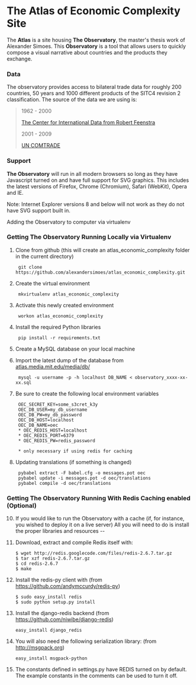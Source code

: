 # The Atlas of Economic Complexity Site

The **Atlas** is a site housing **The Observatory**, the master's thesis work
of Alexander Simoes. This **Observatory** is a tool that allows users to quickly
compose a visual narrative about countries and the products they exchange.


### Data

The observatory provides access to bilateral trade data for roughly 200 countries,
50 years and 1000 different products of the SITC4 revision 2 classification. The
source of the data we are using is:

> 1962 - 2000
>
> [The Center for International Data from Robert Feenstra](http://cid.econ.ucdavis.edu/)
>
> 2001 - 2009
>
> [UN COMTRADE](http://comtrade.un.org/)

### Support

**The Observatory** will run in all modern browsers so long as they have
Javascript turned on and have full support for SVG graphics. This includes 
the latest versions of Firefox, Chrome (Chromium), Safari (WebKit), Opera and IE.

Note: Internet Explorer versions 8 and below will not work as they do not have
SVG support built in.

Adding the Observatory to computer via virtualenv

### Getting The Observatory Running Locally via Virtualenv 

1. Clone from github (this will create an atlas_economic_complexity folder in the current directory)

        git clone https://github.com/alexandersimoes/atlas_economic_complexity.git
2. Create the virtual environment

        mkvirtualenv atlas_economic_complexity
3. Activate this newly created environment

        workon atlas_economic_complexity
4. Install the required Python libraries

        pip install -r requirements.txt
5. Create a MySQL database on your local machine
6. Import the latest dump of the database from [atlas.media.mit.edu/media/db/](http://atlas.media.mit.edu/media/db/)

        mysql -u username -p -h localhost DB_NAME < observatory_xxxx-xx-xx.sql
7. Be sure to create the following local environment variables

        OEC_SECRET_KEY=some_s3cret_k3y
        OEC_DB_USER=my_db_username
        OEC_DB_PW=my_db_password
        OEC_DB_HOST=localhost
        OEC_DB_NAME=oec
        * OEC_REDIS_HOST=localhost
        * OEC_REDIS_PORT=6379
        * OEC_REDIS_PW=redis_password
        
        * only necessary if using redis for caching
8. Updating translations (if something is changed)

        pybabel extract -F babel.cfg -o messages.pot oec
        pybabel update -i messages.pot -d oec/translations
        pybabel compile -d oec/translations

### Getting The Observatory Running With Redis Caching enabled (Optional)
    
10. If you would like to run the Observatory with a cache (if, for instance, you wished to deploy it on a live server)
    All you will need to do is install the proper libraries and resources --

11. Download, extract and compile Redis itself with:
		
        $ wget http://redis.googlecode.com/files/redis-2.6.7.tar.gz
        $ tar xzf redis-2.6.7.tar.gz
        $ cd redis-2.6.7
        $ make  

12.	Install the redis-py client with (from https://github.com/andymccurdy/redis-py)

        $ sudo easy_install redis
        $ sudo python setup.py install
					
13. Install the django-redis backend (from https://github.com/niwibe/django-redis)
          
        easy_install django_redis
					
14. You will also need the following serialization library: (from http://msgpack.org)									
          
        easy_install msgpack-python
					
15. The constants defined in settings.py have REDIS turned on by default. The example constants in the comments can be used to turn it off. 		 
